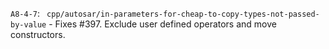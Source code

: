 `A8-4-7`: ` cpp/autosar/in-parameters-for-cheap-to-copy-types-not-passed-by-value`
    - Fixes #397. Exclude user defined operators and move constructors.